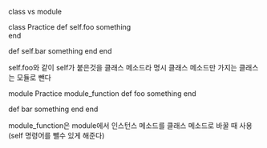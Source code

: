 class vs module

class Practice 
  def self.foo
    something  
  end

  def self.bar
    something
  end
end

self.foo와 같이 self가 붙은것을 클래스 메소드라 명시
클래스 메소드만 가지는 클래스는 모듈로 뺀다

module Practice
  module_function
  def foo
    something
  end

  def bar
    something
  end
end

module_function은 
module에서 인스턴스 메소드를 클래스 메소드로 바꿀 때 사용
(self 명령어를 뺄수 있게 해준다)